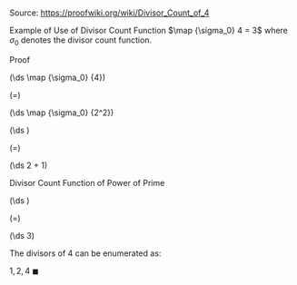# 

Source: https://proofwiki.org/wiki/Divisor_Count_of_4

Example of Use of Divisor Count Function
$\map {\sigma_0} 4 = 3$
where $\sigma_0$ denotes the divisor count function.


Proof













\(\ds \map {\sigma_0} {4}\)

\(=\)







\(\ds \map {\sigma_0} {2^2}\)




















\(\ds \)

\(=\)







\(\ds 2 + 1\)





Divisor Count Function of Power of Prime














\(\ds \)

\(=\)







\(\ds 3\)










The divisors of $4$ can be enumerated as:

$1, 2, 4$
$\blacksquare$





